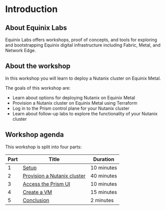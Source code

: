# Introduction

## About Equinix Labs

Equinix Labs offers workshops, proof of concepts, and tools for exploring and bootstrapping Equinix digital infrastructure including Fabric, Metal, and Network Edge.

## About the workshop

In this workshop you will learn to deploy a Nutanix cluster on Equinix Metal.

The goals of this workshop are:

- Learn about options for deploying Nutanix on Equinix Metal
- Provision a Nutanix cluster on Equinix Metal using Terraform
- Log in to the Prism control plane for your Nutanix cluster
- Learn about follow-up labs to explore the functionality of your Nutanix cluster

## Workshop agenda

<!--
TODO: Update the agenda once the workshop format is settled
-->

This workshop is split into four parts:

| Part | Title | Duration |
| - | - | - |
| 1 | [Setup](parts/setup.md) | 10 minutes |
| 2 | [Provision a Nutanix cluster](parts/provision_nutanix_cluster.md) | 40 minutes |
| 3 | [Access the Prism UI](parts/access_prism_ui.md) | 10 minutes |
| 4 | [Create a VM](parts/create_a_vm.md) | 15 minutes |
| 5 | [Conclusion](parts/conclusion.md) | 2 minutes |
